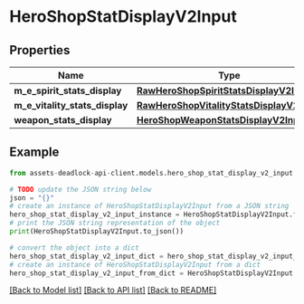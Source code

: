 # HeroShopStatDisplayV2Input


## Properties

Name | Type | Description | Notes
------------ | ------------- | ------------- | -------------
**m_e_spirit_stats_display** | [**RawHeroShopSpiritStatsDisplayV2Input**](RawHeroShopSpiritStatsDisplayV2Input.md) |  | 
**m_e_vitality_stats_display** | [**RawHeroShopVitalityStatsDisplayV2Input**](RawHeroShopVitalityStatsDisplayV2Input.md) |  | 
**weapon_stats_display** | [**HeroShopWeaponStatsDisplayV2Input**](HeroShopWeaponStatsDisplayV2Input.md) |  | 

## Example

```python
from assets-deadlock-api-client.models.hero_shop_stat_display_v2_input import HeroShopStatDisplayV2Input

# TODO update the JSON string below
json = "{}"
# create an instance of HeroShopStatDisplayV2Input from a JSON string
hero_shop_stat_display_v2_input_instance = HeroShopStatDisplayV2Input.from_json(json)
# print the JSON string representation of the object
print(HeroShopStatDisplayV2Input.to_json())

# convert the object into a dict
hero_shop_stat_display_v2_input_dict = hero_shop_stat_display_v2_input_instance.to_dict()
# create an instance of HeroShopStatDisplayV2Input from a dict
hero_shop_stat_display_v2_input_from_dict = HeroShopStatDisplayV2Input.from_dict(hero_shop_stat_display_v2_input_dict)
```
[[Back to Model list]](../README.md#documentation-for-models) [[Back to API list]](../README.md#documentation-for-api-endpoints) [[Back to README]](../README.md)


